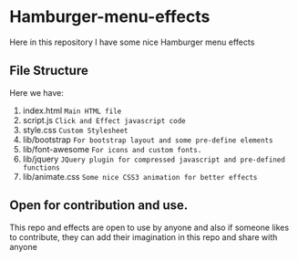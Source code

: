 # Hamburger-menu-effects
Here in this repository I have some nice Hamburger menu effects

## File Structure
Here we have:
1) index.html        ` Main HTML file `
2) script.js         ` Click and Effect javascript code `
3) style.css         ` Custom Stylesheet `
4) lib/bootstrap     ` For bootstrap layout and some pre-define elements `
5) lib/font-awesome  ` For icons and custom fonts. `
6) lib/jquery        ` JQuery plugin for compressed javascript and pre-defined functions `
7) lib/animate.css   ` Some nice CSS3 animation for better effects `

## Open for contribution and use.
This repo and effects are open to use by anyone and also if someone likes to contribute, they can add their imagination in this repo and share with anyone
